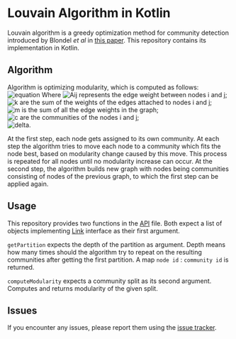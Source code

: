 # Louvain Algorithm in Kotlin

Louvain algorithm is a greedy optimization method for community detection introduced by Blondel _et al_ in 
[this paper](https://arxiv.org/abs/0803.0476). This repository contains its implementation in Kotlin.

## Algorithm

Algorithm is optimizing modularity, which is computed as follows:
![equation](https://latex.codecogs.com/gif.latex?Q&space;=&space;\frac{1}{2m}\sum\limits_{ij}\bigg[A_{ij}&space;-&space;\frac{k_i&space;k_j}{2m}\bigg]\delta&space;(c_i,c_j))  
Where  
![Aij](https://latex.codecogs.com/gif.latex?\large&space;A_{ij}) represents the edge weight between nodes i and j;  
![k](https://latex.codecogs.com/gif.latex?\large&space;k_i,&space;k_j) are the sum of the weights of the edges attached 
to nodes i and j;  
![m](https://latex.codecogs.com/gif.latex?\large&space;m) is the sum of all the edge weights in the graph;  
![c](https://latex.codecogs.com/gif.latex?\large&space;c_i,&space;c_j) are the communities of the nodes i and j;  
![delta](https://latex.codecogs.com/gif.latex?\large&space;\delta&space;(x,y)=&space;1\&space;\text{if}&space;\&space;x=y,&space;0&space;\&space;\text{otherwise}).

At the first step, each node gets assigned to its own community. At each step the algorithm tries to move each node to a 
community which fits the node best, based on modularity change caused by this move. This process is repeated for all 
nodes until no modularity increase can occur. At the second step, the algorithm builds new graph with nodes being 
communities consisting of nodes of the previous graph, to which the first step can be applied again.

## Usage
This repository provides two functions in the [API](src/main/kotlin/org/jetbrains/research/ictl/louvain/API.kt) file.
Both expect a list of objects implementing [Link](src/main/kotlin/org/jetbrains/research/ictl/louvain/Link.kt) interface
as their first argument.

`getPartition` expects the depth of the partition as argument. Depth means how many times should the algorithm try to
repeat on the resulting communities after getting the first partition. A map `node id` : `community id` is returned.

`computeModularity` expects a community split as its second argument. Computes and returns modularity of the given 
split.

## Issues

If you encounter any issues, please report them using the 
[issue tracker](https://github.com/JetBrains-Research/louvain/issues).